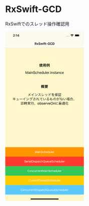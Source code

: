 # RxSwift-GCD
RxSwiftでのスレッド操作確認用

<img src="https://github.com/ddd503/Image-Resource/raw/master/image/rxswift_scheduler.png" width="250">
